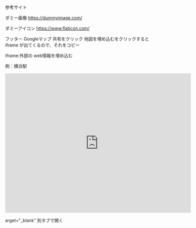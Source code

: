 参考サイト

ダミー画像
https://dummyimage.com/

ダミーアイコン
https://www.flaticon.com/

フッター
Googleマップ
共有をクリック
地図を埋め込むをクリックすると
iframe が出てくるので、それをコピー

iframe:外部の web情報を埋め込む


例：横浜駅
<iframe src="https://www.google.com/maps/embed?pb=!1m18!1m12!1m3!1d3249.54790196079!2d139.61948171168726!3d35.46598544165344!2m3!1f0!2f0!3f0!3m2!1i1024!2i768!4f13.1!3m3!1m2!1s0x60185c0df6cfd2f1%3A0xbbbca6f36b5235f5!2z5qiq5rWc6aeF!5e0!3m2!1sja!2sjp!4v1673072270130!5m2!1sja!2sjp" width="600" height="450" style="border:0;" allowfullscreen="" loading="lazy" referrerpolicy="no-referrer-when-downgrade"></iframe>

arget="_blank"
別タブで開く